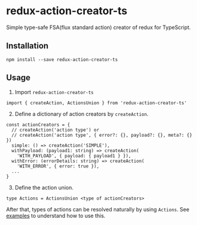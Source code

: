# redux-action-creator-ts

Simple type-safe FSA(flux standard action) creator of redux for TypeScript.

## Installation

```
npm install --save redux-action-creator-ts
```

## Usage
1. Import `redux-action-creator-ts`
```
import { createAction, ActionsUnion } from 'redux-action-creator-ts'
```

2. Define a dictionary of action creators by `createAction`.
```
const actionCreators = {
  // createAction('action type') or
  // createAction('action type', { error?: {}, payload?: {}, meta?: {} }) 
  simple: () => createAction('SIMPLE'),
  withPayload: (payload1: string) => createAction(
    'WITH_PAYLOAD', { payload: { payload1 } }),
  withError: (errorDetails: string) => createAction(
    'WITH_ERROR', { error: true }),
  ...
}
```

3. Define the action union.
```
type Actions = ActionsUnion <type of actionCreators>
```

After that, types of actions can be resolved naturally by using `Actions`.
See [examples](./examples/test.ts) to understand how to use this.
